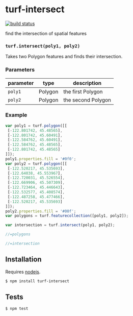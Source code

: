 # turf-intersect

[![build status](https://secure.travis-ci.org/Turfjs/turf-intersect.png)](http://travis-ci.org/Turfjs/turf-intersect)

find the intersection of spatial features


### `turf.intersect(poly1, poly2)`

Takes two Polygon features and finds their intersection.


### Parameters

| parameter | type    | description        |
| --------- | ------- | ------------------ |
| `poly1`   | Polygon | the first Polygon  |
| `poly2`   | Polygon | the second Polygon |


### Example

```js
var poly1 = turf.polygon([[
 [-122.801742, 45.48565],
 [-122.801742, 45.60491],
 [-122.584762, 45.60491],
 [-122.584762, 45.48565],
 [-122.801742, 45.48565]
]]);
poly1.properties.fill = '#0f0';
var poly2 = turf.polygon([[
 [-122.520217, 45.535693],
 [-122.64038, 45.553967],
 [-122.720031, 45.526554],
 [-122.669906, 45.507309],
 [-122.723464, 45.446643],
 [-122.532577, 45.408574],
 [-122.487258, 45.477466],
 [-122.520217, 45.535693]
]]);
poly2.properties.fill = '#00f';
var polygons = turf.featurecollection([poly1, poly2]);

var intersection = turf.intersect(poly1, poly2);

//=polygons

//=intersection
```

## Installation

Requires [nodejs](http://nodejs.org/).

```sh
$ npm install turf-intersect
```

## Tests

```sh
$ npm test
```

